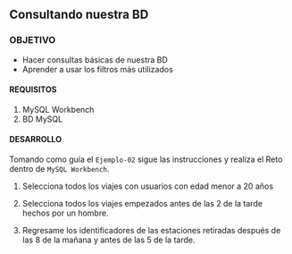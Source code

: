 ## Consultando nuestra BD

### OBJETIVO 
 - Hacer consultas básicas de nuestra BD
 - Aprender a usar los filtros más utilizados

#### REQUISITOS 
1. MySQL Workbench
2. BD MySQL

#### DESARROLLO

Tomando como guía el `Ejemplo-02` sigue las instrucciones y realiza el Reto dentro de `MySQL Workbench`.

1. Selecciona todos los viajes con usuarios con edad menor a 20 años

2. Selecciona todos los viajes empezados antes de las 2 de la tarde hechos por un hombre.

3. Regresame los identificadores de las estaciones retiradas después de las 8 de la mañana y antes de las 5 de la tarde.
